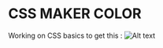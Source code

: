 # CSS MAKER COLOR

Working on CSS basics to get this :
![Alt text](/posts/path/to/css_maker_color.jpg "Optional title")

